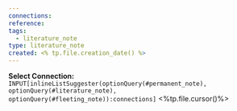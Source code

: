 ```yaml
---
connections: 
reference: 
tags:
  - literature_note
type: literature_note
created: <% tp.file.creation_date() %>
---
```

**Select Connection:** `INPUT[inlineListSuggester(optionQuery(#permanent_note), optionQuery(#literature_note), optionQuery(#fleeting_note)):connections]` 
<%tp.file.cursor()%>